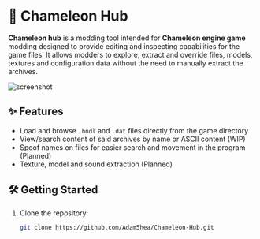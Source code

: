 # 🦎 Chameleon Hub

**Chameleon hub** is a modding tool intended for **Chameleon engine game** modding designed to provide editing and inspecting capabilities for the game files. It allows modders to explore, extract and override files, models, textures and configuration data without the need to manually extract the archives.

![screenshot](https://github.com/Adam5hea/Chameleon-Hub/assets/preview-image.png)

## ✨ Features
- Load and browse `.bndl` and `.dat` files directly from the game directory
- View/search content of said archives by name or ASCII content (WIP)
- Spoof names on files for easier search and movement in the program (Planned)
- Texture, model and sound extraction (Planned)

## 🛠 Getting Started

1. Clone the repository:
   ```bash
   git clone https://github.com/Adam5hea/Chameleon-Hub.git
